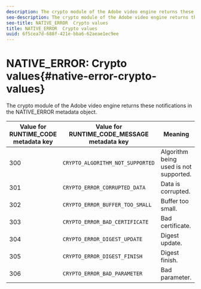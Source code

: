 ```yaml
---
description: The crypto module of the Adobe video engine returns these notifications in the NATIVE_ERROR metadata object.
seo-description: The crypto module of the Adobe video engine returns these notifications in the NATIVE_ERROR metadata object.
seo-title: NATIVE_ERROR  Crypto values
title: NATIVE_ERROR  Crypto values
uuid: 6f5cea7d-688f-421e-bba6-62aeae1ec9ee
---
```


# NATIVE_ERROR: Crypto values{#native-error-crypto-values}

The crypto module of the Adobe video engine returns these notifications in the NATIVE_ERROR metadata object.

|  Value for RUNTIME_CODE metadata key  | Value for RUNTIME_CODE_MESSAGE metadata key  | Meaning  |
|---|---|---|
|  300  | `CRYPTO_ALGORITHM_NOT_SUPPORTED`  | Algorithm being used is not supported.  |
|  301  | `CRYPTO_ERROR_CORRUPTED_DATA`  | Data is corrupted.  |
|  302  | `CRYPTO_ERROR_BUFFER_TOO_SMALL`  | Buffer too small.  |
|  303  | `CRYPTO_ERROR_BAD_CERTIFICATE`  | Bad certificate.  |
|  304  | `CRYPTO_ERROR_DIGEST_UPDATE`  | Digest update.  |
|  305  | `CRYPTO_ERROR_DIGEST_FINISH`  | Digest finish.  |
|  306  | `CRYPTO_ERROR_BAD_PARAMETER`  | Bad parameter.  |

